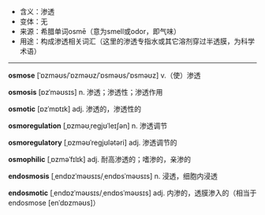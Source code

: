 - <span class="definition">含义：渗透</span>
- <span class="definition">变体：无</span>
- <span class="definition">来源：希腊单词osmē（意为smell或odor，即气味）</span>
- <span class="definition">用途：构成渗透相关词汇（这里的渗透专指水或其它溶剂穿过半透膜，为科学术语）</span>

---

<span class="vocabulary">**osmose**</span> [ˈɒzməʊs/ˈɒzməʊz/ˈɒsməʊs/ˈɒsməʊz] v.（使）渗透

<span class="vocabulary">**osmosis**</span> [ɒzˈməʊsɪs] n. 渗透；渗透性；渗透作用

<span class="vocabulary">**osmotic**</span> [ɒzˈmɒtɪk] adj. 渗透的，渗透性的

<span class="vocabulary">**osmoregulation**</span> [ˌɒzməʊˌreɡjʊˈleɪʃən] n. 渗透调节

<span class="vocabulary">**osmoregulatory**</span> [ˌɒzməʊˈreɡjʊlətəri] adj. 渗透调节的

<span class="vocabulary">**osmophilic**</span> [ˌɒzməˈfɪlɪk] adj. 耐高渗透的；嗜渗的，亲渗的

<span class="vocabulary">**endosmosis**</span> [ˌendɒzˈməʊsɪs/ˌendɒsˈməʊsɪs] n. 浸透，细胞内浸透

<span class="vocabulary">**endosmotic**</span> [ˌendɒzˈməʊsɪs/ˌendɒsˈməʊsɪs] adj. 内渗的，透膜渗入的（相当于endosmose [enˈdɒzməʊs]）

